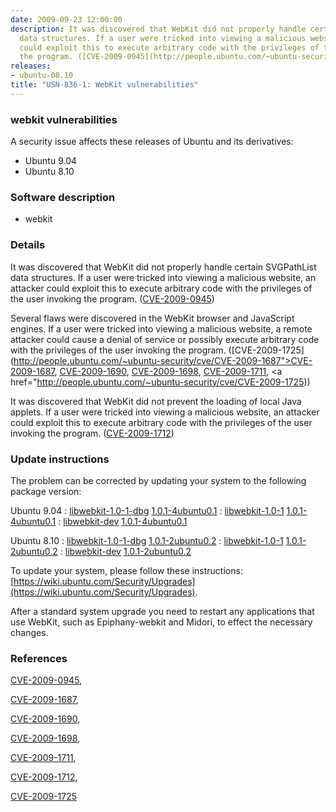 ```yaml
---
date: 2009-09-23 12:00:00
description: It was discovered that WebKit did not properly handle certain SVGPathList
  data structures. If a user were tricked into viewing a malicious website, an attacker
  could exploit this to execute arbitrary code with the privileges of the user invoking
  the program. ([CVE-2009-0945](http://people.ubuntu.com/~ubuntu-security/cve/CVE-2009-0945))
releases:
- ubuntu-08.10
title: "USN-836-1: WebKit vulnerabilities"
---
```


### webkit vulnerabilities

A security issue affects these releases of Ubuntu and its derivatives:

* Ubuntu 9.04
* Ubuntu 8.10

### Software description

* webkit 

### Details

It was discovered that WebKit did not properly handle certain SVGPathList data structures. If a user were tricked into viewing a malicious website, an attacker could exploit this to execute arbitrary code with the privileges of the user invoking the program. ([CVE-2009-0945](http://people.ubuntu.com/~ubuntu-security/cve/CVE-2009-0945))

Several flaws were discovered in the WebKit browser and JavaScript engines. If a user were tricked into viewing a malicious website, a remote attacker could cause a denial of service or possibly execute arbitrary code with the privileges of the user invoking the program. ([CVE-2009-1725](http://people.ubuntu.com/~ubuntu-security/cve/CVE-2009-1687">CVE-2009-1687</a>, <a href="http://people.ubuntu.com/~ubuntu-security/cve/CVE-2009-1690">CVE-2009-1690</a>, <a href="http://people.ubuntu.com/~ubuntu-security/cve/CVE-2009-1698">CVE-2009-1698</a>, <a href="http://people.ubuntu.com/~ubuntu-security/cve/CVE-2009-1711">CVE-2009-1711</a>, <a href="http://people.ubuntu.com/~ubuntu-security/cve/CVE-2009-1725))

It was discovered that WebKit did not prevent the loading of local Java applets. If a user were tricked into viewing a malicious website, an attacker could exploit this to execute arbitrary code with the privileges of the user invoking the program. ([CVE-2009-1712](http://people.ubuntu.com/~ubuntu-security/cve/CVE-2009-1712)) 

### Update instructions

The problem can be corrected by updating your system to the following package version:

Ubuntu 9.04
 : [libwebkit-1.0-1-dbg](https://launchpad.net/ubuntu/+source/webkit) <span> [1.0.1-4ubuntu0.1](https://launchpad.net/ubuntu/+source/webkit/1.0.1-4ubuntu0.1) </span> 
 : [libwebkit-1.0-1](https://launchpad.net/ubuntu/+source/webkit) <span> [1.0.1-4ubuntu0.1](https://launchpad.net/ubuntu/+source/webkit/1.0.1-4ubuntu0.1) </span> 
 : [libwebkit-dev](https://launchpad.net/ubuntu/+source/webkit) <span> [1.0.1-4ubuntu0.1](https://launchpad.net/ubuntu/+source/webkit/1.0.1-4ubuntu0.1) </span> 

Ubuntu 8.10
 : [libwebkit-1.0-1-dbg](https://launchpad.net/ubuntu/+source/webkit) <span> [1.0.1-2ubuntu0.2](https://launchpad.net/ubuntu/+source/webkit/1.0.1-2ubuntu0.2) </span> 
 : [libwebkit-1.0-1](https://launchpad.net/ubuntu/+source/webkit) <span> [1.0.1-2ubuntu0.2](https://launchpad.net/ubuntu/+source/webkit/1.0.1-2ubuntu0.2) </span> 
 : [libwebkit-dev](https://launchpad.net/ubuntu/+source/webkit) <span> [1.0.1-2ubuntu0.2](https://launchpad.net/ubuntu/+source/webkit/1.0.1-2ubuntu0.2) </span> 

To update your system, please follow these instructions: [https://wiki.ubuntu.com/Security/Upgrades](https://wiki.ubuntu.com/Security/Upgrades).

After a standard system upgrade you need to restart any applications that use WebKit, such as Epiphany-webkit and Midori, to effect the necessary changes. 

### References

 [CVE-2009-0945](http://people.ubuntu.com/~ubuntu-security/cve/CVE-2009-0945), 

 [CVE-2009-1687](http://people.ubuntu.com/~ubuntu-security/cve/CVE-2009-1687), 

 [CVE-2009-1690](http://people.ubuntu.com/~ubuntu-security/cve/CVE-2009-1690), 

 [CVE-2009-1698](http://people.ubuntu.com/~ubuntu-security/cve/CVE-2009-1698), 

 [CVE-2009-1711](http://people.ubuntu.com/~ubuntu-security/cve/CVE-2009-1711), 

 [CVE-2009-1712](http://people.ubuntu.com/~ubuntu-security/cve/CVE-2009-1712), 

 [CVE-2009-1725](http://people.ubuntu.com/~ubuntu-security/cve/CVE-2009-1725)
